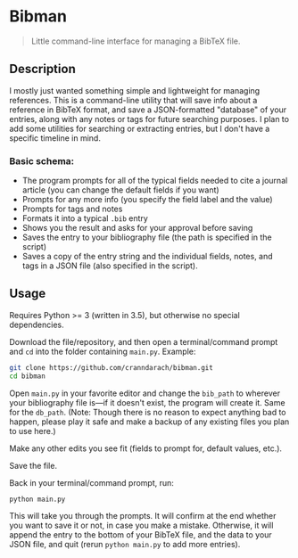 # Bibman

>Little command-line interface for managing a BibTeX file.

## Description

I mostly just wanted something simple and lightweight for managing references.
This is a command-line utility that will save info about a reference in BibTeX
format, and save a JSON-formatted "database" of your entries, along with any
notes or tags for future searching purposes. I plan to add some utilities for
searching or extracting entries, but I don't have a specific timeline in mind.

### Basic schema:

* The program prompts for all of the typical fields needed to cite a journal
article (you can change the default fields if you want)
* Prompts for any more info (you specify the field label and the value)
* Prompts for tags and notes
* Formats it into a typical `.bib` entry
* Shows you the result and asks for your approval before saving
* Saves the entry to your bibliography file (the path is specified in the
  script)
* Saves a copy of the entry string and the individual fields, notes, and tags
  in a JSON file (also specified in the script).

## Usage

Requires Python >= 3 (written in 3.5), but otherwise no special dependencies.

Download the file/repository, and then open a terminal/command prompt and `cd`
into the folder containing `main.py`. Example:

```sh
git clone https://github.com/cranndarach/bibman.git
cd bibman
```

Open `main.py` in your favorite editor and change the `bib_path` to wherever
your bibliography file is—if it doesn't exist, the program will create it. Same
for the `db_path`. (Note: Though there is no reason to expect anything bad to
happen, please play it safe and make a backup of any existing files you plan to
use here.)

Make any other edits you see fit (fields to prompt for, default values, etc.).

Save the file.

Back in your terminal/command prompt, run:

```sh
python main.py
```

This will take you through the prompts. It will confirm at the end whether you
want to save it or not, in case you make a mistake. Otherwise, it will append
the entry to the bottom of your BibTeX file, and the data to your JSON file,
and quit (rerun `python main.py` to add more entries).
